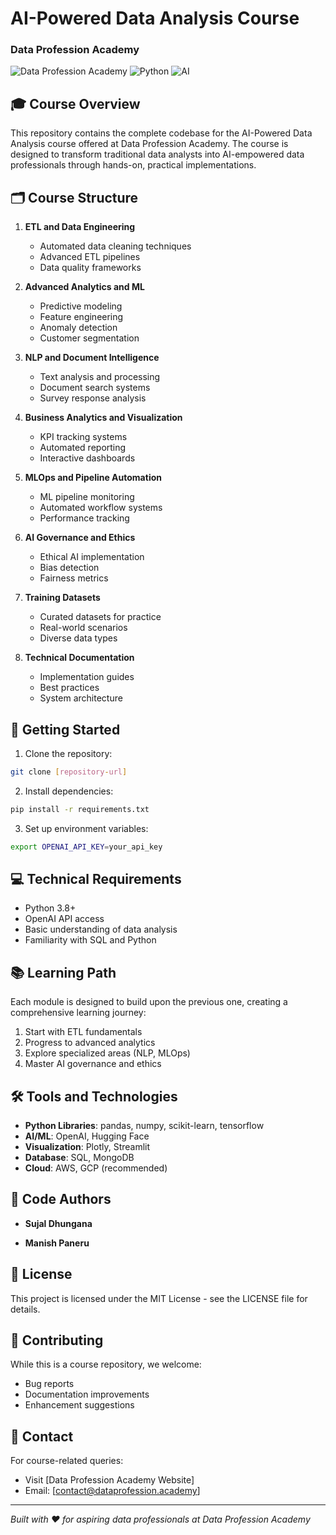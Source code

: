 # AI-Powered Data Analysis Course
### Data Profession Academy

![Data Profession Academy](https://img.shields.io/badge/Data_Profession-Academy-blue)
![Python](https://img.shields.io/badge/Python-3.8+-green)
![AI](https://img.shields.io/badge/AI-Powered-red)

## 🎓 Course Overview

This repository contains the complete codebase for the AI-Powered Data Analysis course offered at Data Profession Academy. The course is designed to transform traditional data analysts into AI-empowered data professionals through hands-on, practical implementations.

## 🗂️ Course Structure

1. **ETL and Data Engineering**
   - Automated data cleaning techniques
   - Advanced ETL pipelines
   - Data quality frameworks
   
2. **Advanced Analytics and ML**
   - Predictive modeling
   - Feature engineering
   - Anomaly detection
   - Customer segmentation

3. **NLP and Document Intelligence**
   - Text analysis and processing
   - Document search systems
   - Survey response analysis

4. **Business Analytics and Visualization**
   - KPI tracking systems
   - Automated reporting
   - Interactive dashboards

5. **MLOps and Pipeline Automation**
   - ML pipeline monitoring
   - Automated workflow systems
   - Performance tracking

6. **AI Governance and Ethics**
   - Ethical AI implementation
   - Bias detection
   - Fairness metrics

7. **Training Datasets**
   - Curated datasets for practice
   - Real-world scenarios
   - Diverse data types

8. **Technical Documentation**
   - Implementation guides
   - Best practices
   - System architecture

## 🚀 Getting Started

1. Clone the repository:
```bash
git clone [repository-url]
```

2. Install dependencies:
```bash
pip install -r requirements.txt
```

3. Set up environment variables:
```bash
export OPENAI_API_KEY=your_api_key
```

## 💻 Technical Requirements

- Python 3.8+
- OpenAI API access
- Basic understanding of data analysis
- Familiarity with SQL and Python

## 📚 Learning Path

Each module is designed to build upon the previous one, creating a comprehensive learning journey:

1. Start with ETL fundamentals
2. Progress to advanced analytics
3. Explore specialized areas (NLP, MLOps)
4. Master AI governance and ethics

## 🛠️ Tools and Technologies

- **Python Libraries**: pandas, numpy, scikit-learn, tensorflow
- **AI/ML**: OpenAI, Hugging Face
- **Visualization**: Plotly, Streamlit
- **Database**: SQL, MongoDB
- **Cloud**: AWS, GCP (recommended)

## 👥 Code Authors

- **Sujal Dhungana**

- **Manish Paneru**
  
## 📝 License

This project is licensed under the MIT License - see the LICENSE file for details.

## 🤝 Contributing

While this is a course repository, we welcome:
- Bug reports
- Documentation improvements
- Enhancement suggestions

## 📧 Contact

For course-related queries:
- Visit [Data Profession Academy Website]
- Email: [contact@dataprofession.academy]

---
*Built with ❤️ for aspiring data professionals at Data Profession Academy* 